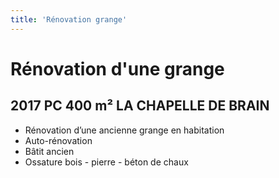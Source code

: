 ```yaml
---
title: 'Rénovation grange'
---
```


# **Rénovation d'une grange**
## 2017 PC 400 m² LA CHAPELLE DE BRAIN

- Rénovation d’une ancienne grange en habitation
- Auto-rénovation
- Bâtit ancien 
- Ossature bois - pierre - béton de chaux
